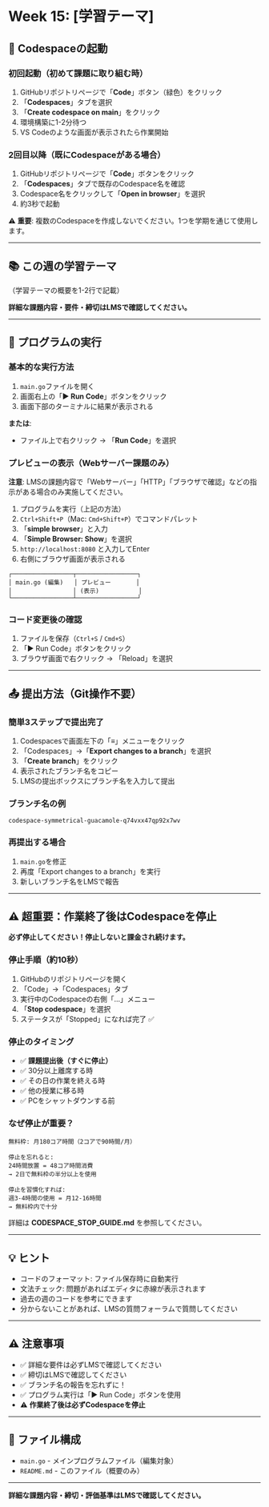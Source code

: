 # Week 15: [学習テーマ]

## 🚀 Codespaceの起動

### 初回起動（初めて課題に取り組む時）
1. GitHubリポジトリページで「**Code**」ボタン（緑色）をクリック
2. 「**Codespaces**」タブを選択
3. 「**Create codespace on main**」をクリック
4. 環境構築に1-2分待つ
5. VS Codeのような画面が表示されたら作業開始

### 2回目以降（既にCodespaceがある場合）
1. GitHubリポジトリページで「**Code**」ボタンをクリック
2. 「**Codespaces**」タブで既存のCodespace名を確認
3. Codespace名をクリックして「**Open in browser**」を選択
4. 約3秒で起動

⚠️ **重要**: 複数のCodespaceを作成しないでください。1つを学期を通じて使用します。

---

## 📚 この週の学習テーマ

（学習テーマの概要を1-2行で記載）

**詳細な課題内容・要件・締切はLMSで確認してください。**

---

## 🔧 プログラムの実行

### 基本的な実行方法

1. `main.go`ファイルを開く
2. 画面右上の「**▶ Run Code**」ボタンをクリック
3. 画面下部のターミナルに結果が表示される

**または**:
- ファイル上で右クリック → 「**Run Code**」を選択

### プレビューの表示（Webサーバー課題のみ）

**注意**: LMSの課題内容で「Webサーバー」「HTTP」「ブラウザで確認」などの指示がある場合のみ実施してください。

1. プログラムを実行（上記の方法）
2. `Ctrl+Shift+P`（Mac: `Cmd+Shift+P`）でコマンドパレット
3. 「**simple browser**」と入力
4. 「**Simple Browser: Show**」を選択  
5. `http://localhost:8080` と入力してEnter
6. 右側にブラウザ画面が表示される

```
┌─────────────────┬─────────────────┐
│ main.go (編集)   │ プレビュー       │
│                 │ (表示)           │
└─────────────────┴─────────────────┘
```

### コード変更後の確認

1. ファイルを保存（`Ctrl+S` / `Cmd+S`）
2. 「▶ Run Code」ボタンをクリック
3. ブラウザ画面で右クリック → 「Reload」を選択

---

## 📤 提出方法（Git操作不要）

### 簡単3ステップで提出完了

1. Codespacesで画面左下の「≡」メニューをクリック
2. 「Codespaces」→「**Export changes to a branch**」を選択
3. 「**Create branch**」をクリック
4. 表示されたブランチ名をコピー
5. LMSの提出ボックスにブランチ名を入力して提出

### ブランチ名の例

```
codespace-symmetrical-guacamole-q74vxx47qp92x7wv
```

### 再提出する場合

1. `main.go`を修正
2. 再度「Export changes to a branch」を実行
3. 新しいブランチ名をLMSで報告

---

## ⚠️ 超重要：作業終了後はCodespaceを停止

**必ず停止してください！停止しないと課金され続けます。**

### 停止手順（約10秒）

1. GitHubのリポジトリページを開く
2. 「Code」→「Codespaces」タブ
3. 実行中のCodespaceの右側「...」メニュー
4. 「**Stop codespace**」を選択
5. ステータスが「Stopped」になれば完了 ✅

### 停止のタイミング

- ✅ **課題提出後（すぐに停止）**
- ✅ 30分以上離席する時
- ✅ その日の作業を終える時
- ✅ 他の授業に移る時
- ✅ PCをシャットダウンする前

### なぜ停止が重要？

```
無料枠: 月180コア時間（2コアで90時間/月）

停止を忘れると:
24時間放置 = 48コア時間消費
→ 2日で無料枠の半分以上を使用

停止を習慣化すれば:
週3-4時間の使用 = 月12-16時間
→ 無料枠内で十分
```

詳細は **CODESPACE_STOP_GUIDE.md** を参照してください。

---

## 💡 ヒント

- コードのフォーマット: ファイル保存時に自動実行
- 文法チェック: 問題があればエディタに赤線が表示されます
- 過去の週のコードを参考にできます
- 分からないことがあれば、LMSの質問フォーラムで質問してください

---

## ⚠️ 注意事項

- ✅ 詳細な要件は必ずLMSで確認してください
- ✅ 締切はLMSで確認してください
- ✅ ブランチ名の報告を忘れずに！
- ✅ プログラム実行は「▶ Run Code」ボタンを使用
- ⚠️ **作業終了後は必ずCodespaceを停止**

---

## 📁 ファイル構成

- `main.go` - メインプログラムファイル（編集対象）
- `README.md` - このファイル（概要のみ）

---

**詳細な課題内容・締切・評価基準はLMSで確認してください。**
